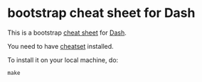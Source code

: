 # bootstrap cheat sheet for Dash

This is a bootstrap [cheat sheet][1] for [Dash][2].

You need to have [cheatset][3] installed.

To install it on your local machine, do:

	make

[1]: https://github.com/Kapeli/cheatsheets
[2]: https://kapeli.com/dash
[3]: https://github.com/Kapeli/cheatset

